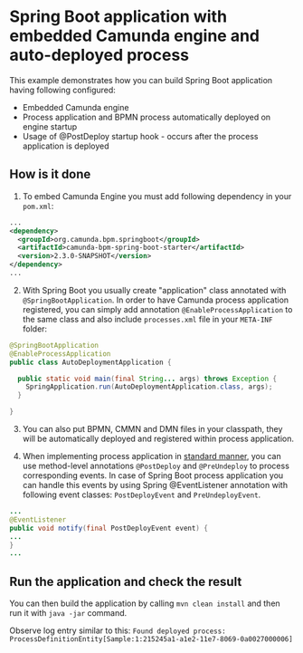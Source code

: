 # Spring Boot application with embedded Camunda engine and auto-deployed process

This example demonstrates how you can build Spring Boot application having following configured:
* Embedded Camunda engine
* Process application and BPMN process automatically deployed on engine startup
* Usage of @PostDeploy startup hook - occurs after the process application is deployed

## How is it done

1. To embed Camunda Engine you must add following dependency in your `pom.xml`:

```xml
...
<dependency>
  <groupId>org.camunda.bpm.springboot</groupId>
  <artifactId>camunda-bpm-spring-boot-starter</artifactId>
  <version>2.3.0-SNAPSHOT</version>
</dependency>
...
```

2. With Spring Boot you usually create "application" class annotated with `@SpringBootApplication`. In order to have Camunda process application
registered, you can simply add annotation `@EnableProcessApplication` to the same class and also include `processes.xml` file in your `META-INF` folder:

```java
@SpringBootApplication
@EnableProcessApplication
public class AutoDeploymentApplication {

  public static void main(final String... args) throws Exception {
    SpringApplication.run(AutoDeploymentApplication.class, args);
  }

}
```

3. You can also put BPMN, CMMN and DMN files in your classpath, they will be automatically deployed and registered within process application.

4. When implementing process application in [standard manner](https://docs.camunda.org/manual/7.8/user-guide/process-applications/the-process-application-class/),
 you can use method-level annotations `@PostDeploy` and `@PreUndeploy` to process corresponding events. In case of Spring Boot 
 process application you can handle this events by using Spring @EventListener annotation with following event classes: 
`PostDeployEvent` and `PreUndeployEvent`.

```java
...
@EventListener
public void notify(final PostDeployEvent event) {
...
}
...
```
 
## Run the application and check the result

You can then build the application by calling `mvn clean install` and then run it with `java -jar` command.

Observe log entry similar to this: `Found deployed process: ProcessDefinitionEntity[Sample:1:215245a1-a1e2-11e7-8069-0a0027000006]`
